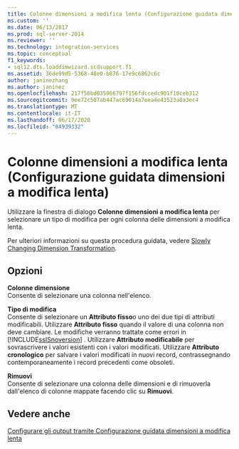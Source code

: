 ```yaml
---
title: Colonne dimensioni a modifica lenta (Configurazione guidata dimensioni a modifica lenta) | Microsoft Docs
ms.custom: ''
ms.date: 06/13/2017
ms.prod: sql-server-2014
ms.reviewer: ''
ms.technology: integration-services
ms.topic: conceptual
f1_keywords:
- sql12.dts.loaddimwizard.scdsupport.f1
ms.assetid: 36de99d5-5368-48e0-b876-17e9c6862c6c
author: janinezhang
ms.author: janinez
ms.openlocfilehash: 217f56bd035066797f156fdccedc901f10ceb312
ms.sourcegitcommit: 9ee72c507ab447ac69014a7eea4e43523a0a3ec4
ms.translationtype: MT
ms.contentlocale: it-IT
ms.lasthandoff: 06/17/2020
ms.locfileid: "84939332"
---
```

# <a name="slowly-changing-dimension-columns-slowly-changing-dimension-wizard"></a>Colonne dimensioni a modifica lenta (Configurazione guidata dimensioni a modifica lenta)
  Utilizzare la finestra di dialogo **Colonne dimensioni a modifica lenta** per selezionare un tipo di modifica per ogni colonna delle dimensioni a modifica lenta.  
  
 Per ulteriori informazioni su questa procedura guidata, vedere [Slowly Changing Dimension Transformation](slowly-changing-dimension-transformation.md).  
  
## <a name="options"></a>Opzioni  
 **Colonne dimensione**  
 Consente di selezionare una colonna nell'elenco.  
  
 **Tipo di modifica**  
 Consente di selezionare un **Attributo fisso**o uno dei due tipi di attributi modificabili. Utilizzare **Attributo fisso** quando il valore di una colonna non deve cambiare. Le modifiche verranno trattate come errori in [!INCLUDE[ssISnoversion](../../../includes/ssisnoversion-md.md)] . Utilizzare **Attributo modificabile** per sovrascrivere i valori esistenti con i valori modificati. Utilizzare **Attributo cronologico** per salvare i valori modificati in nuovi record, contrassegnando contemporaneamente i record precedenti come obsoleti.  
  
 **Rimuovi**  
 Consente di selezionare una colonna delle dimensioni e di rimuoverla dall'elenco di colonne mappate facendo clic su **Rimuovi**.  
  
## <a name="see-also"></a>Vedere anche  
 [Configurare gli output tramite Configurazione guidata dimensioni a modifica lenta](configure-outputs-using-the-slowly-changing-dimension-wizard.md)  
  
  
